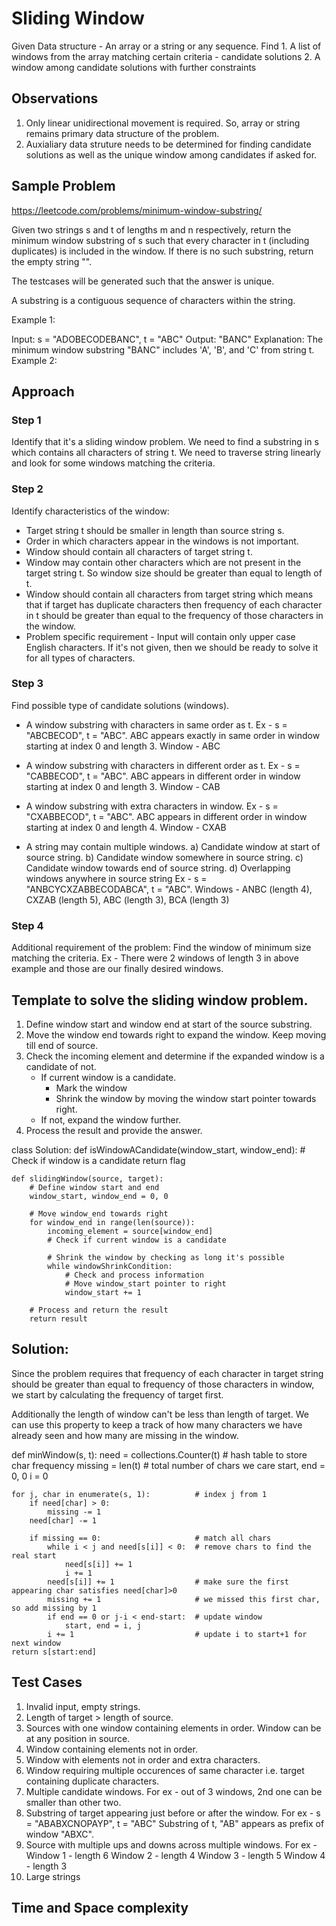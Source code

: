 # Sliding Window
Given 
    Data structure - An array or a string or any sequence.
Find
    1. A list of windows from the array matching certain criteria - candidate solutions
    2. A window among candidate solutions with further constraints

## Observations
1. Only linear unidirectional movement is required. So, array or string remains primary data structure of the problem.
2. Auxialiary data struture needs to be determined for finding candidate solutions as well as the unique window among candidates if asked for.

## Sample Problem
https://leetcode.com/problems/minimum-window-substring/

Given two strings s and t of lengths m and n respectively, return the minimum window substring of s such that every character in t (including duplicates) is included in the window. If there is no such substring, return the empty string "".

The testcases will be generated such that the answer is unique.

A substring is a contiguous sequence of characters within the string.

Example 1:

Input: s = "ADOBECODEBANC", t = "ABC"
Output: "BANC"
Explanation: The minimum window substring "BANC" includes 'A', 'B', and 'C' from string t.
Example 2:

## Approach
### Step 1 
Identify that it's a sliding window problem. We need to find a substring in s which contains all characters of string t. We need to traverse string linearly and look for some windows matching the criteria.

### Step 2
Identify characteristics of the window:
- Target string t should be smaller in length than source string s.
- Order in which characters appear in the windows is not important.
- Window should contain all characters of target string t.
- Window may contain other characters which are not present in the target string t. So window size should be greater than equal to length of t.
- Window should contain all characters from target string which means that if target has duplicate characters then frequency of each character in t should be greater than equal to the frequency of those characters in the window.
- Problem specific requirement - Input will contain only upper case English characters. If it's not given, then we should be ready to solve it for all types of characters.

### Step 3
Find possible type of candidate solutions (windows).
- A window substring with characters in same order as t.
    Ex - s = "ABCBECOD", t = "ABC".
    ABC appears exactly in same order in window starting at index 0 and length 3.
    Window - ABC

- A window substring with characters in different order as t.
    Ex - s = "CABBECOD", t = "ABC".
    ABC appears in different order in window starting at index 0 and length 3.
    Window - CAB

- A window substring with extra characters in window.
    Ex - s = "CXABBECOD", t = "ABC".
    ABC appears in different order in window starting at index 0 and length 4.
    Window - CXAB

- A string may contain multiple windows.
    a) Candidate window at start of source string.
    b) Candidate window somewhere in source string.
    c) Candidate window towards end of source string.
    d) Overlapping windows anywhere in source string
    Ex - s = "ANBCYCXZABBECODABCA", t = "ABC".
    Windows - ANBC (length 4), CXZAB (length 5), ABC (length 3), BCA (length 3)

### Step 4
Additional requirement of the problem:
Find the window of minimum size matching the criteria.
Ex - There were 2 windows of length 3 in above example and those are our finally desired windows.

## Template to solve the sliding window problem.
1. Define window start and window end at start of the source substring.
2. Move the window end towards right to expand the window. Keep moving till end of source.
3. Check the incoming element and determine if the expanded window is a candidate of not.
    - If current window is a candidate.
        - Mark the window
        - Shrink the window by moving the window start pointer towards right.
    - If not, expand the window further.
4. Process the result and provide the answer.

class Solution:
    def isWindowACandidate(window_start, window_end):
        # Check if window is a candidate
        return flag

    def slidingWindow(source, target):
        # Define window start and end
        window_start, window_end = 0, 0

        # Move window_end towards right
        for window_end in range(len(source)):
            incoming_element = source[window_end]
            # Check if current window is a candidate

            # Shrink the window by checking as long it's possible
            while windowShrinkCondition:
                # Check and process information
                # Move window_start pointer to right
                window_start += 1
        
        # Process and return the result
        return result


## Solution:
Since the problem requires that frequency of each character in target string should be greater than equal to frequency of those characters in window, we start by calculating the frequency of target first.

Additionally the length of window can't be less than length of target. We can use this property to keep a track of how many characters we have already seen and how many are missing in the window.

def minWindow(s, t):
    need = collections.Counter(t)            # hash table to store char frequency
    missing = len(t)                         # total number of chars we care
    start, end = 0, 0
    i = 0

    for j, char in enumerate(s, 1):          # index j from 1
        if need[char] > 0:
            missing -= 1
        need[char] -= 1
        
        if missing == 0:                     # match all chars
            while i < j and need[s[i]] < 0:  # remove chars to find the real start
                need[s[i]] += 1
                i += 1
            need[s[i]] += 1                  # make sure the first appearing char satisfies need[char]>0
            missing += 1                     # we missed this first char, so add missing by 1
            if end == 0 or j-i < end-start:  # update window
                start, end = i, j
            i += 1                           # update i to start+1 for next window
    return s[start:end]

## Test Cases
1. Invalid input, empty strings.
2. Length of target > length of source.
3. Sources with one window containing elements in order. Window can be at any position in source.
4. Window containing elements not in order.
5. Window with elements not in order and extra characters.
6. Window requiring multiple occurences of same character i.e. target containing duplicate characters.
7. Multiple candidate windows. For ex - out of 3 windows, 2nd one can be smaller than other two.
8. Substring of target appearing just before or after the window.
    For ex - s = "ABABXCNOPAYP", t = "ABC"
    Substring of t, "AB" appears as prefix of window "ABXC".
9. Source with multiple ups and downs across multiple windows.
    For ex - Window 1 - length 6
            Window 2 - length 4
            Window 3 - length 5
            Window 4 - length 3
10. Large strings

## Time and Space complexity


    



